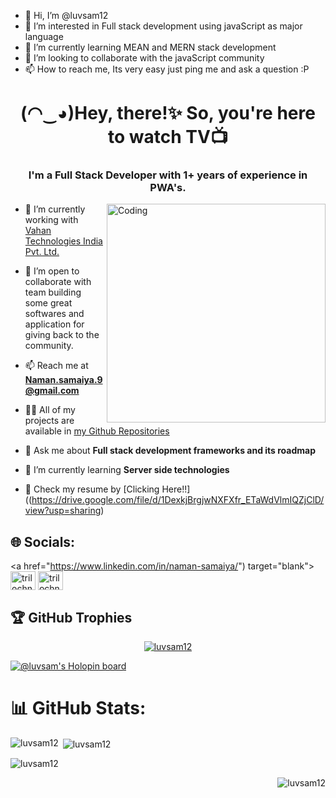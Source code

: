 - 👋 Hi, I’m @luvsam12
- 👀 I’m interested in Full stack development using javaScript as major language
- 🌱 I’m currently learning MEAN and MERN stack development
- 💞️ I’m looking to collaborate with the javaScript community
- 📫 How to reach me, Its very easy just ping me and ask a question :P

<!---
luvsam12/luvsam12 is a ✨ special ✨ repository because its `README.md` (this file) appears on your GitHub profile.
You can click the Preview link to take a look at your changes.
--->


<!--
### Hi there 👋

**Trilochna/Trilochna** is a ✨ _special_ ✨ repository because its `README.md` (this file) appears on your GitHub profile.
Here are some ideas to get you started:

- 🔭 I’m currently working on ...
- 🌱 I’m currently learning ...
- 👯 I’m looking to collaborate on ...
- 🤔 I’m looking for help with ...
- 💬 Ask me about ...
- 📫 How to reach me: ...
- 😄 Pronouns: ...
- ⚡ Fun fact: ...
-->





<h1 align="center">(◠‿◕)Hey, there!✨ So, you're here to watch TV📺</h1>
<h3 align="center">I'm a Full Stack Developer with 1+ years of experience in PWA's.</h3>

<img align="right" alt="Coding" width="350" src="https://media0.giphy.com/media/rz3O9KrvSwr2uDMTps/200w.gif?cid=82a1493bepg455vjja7osg6aghskrkhen5dgmqbelttfg3yv&rid=200w.gif&ct=s">

- 🔭 I’m currently working with [Vahan Technologies India Pvt. Ltd.](https://vahan.co)

- 👯 I’m open to collaborate with team building some great softwares and application for giving back to the community.

- 📫 Reach me at **Naman.samaiya.9@gmail.com**

- 👨‍💻 All of my projects are available in [my Github Repositories](https://github.com/luvsam12?tab=repositories)

- 💬 Ask me about **Full stack development frameworks and its roadmap**

- 🌱 I’m currently learning **Server side technologies**

- 📄 Check my resume by [Clicking Here!!]((https://drive.google.com/file/d/1DexkjBrgjwNXFXfr_ETaWdVlmIQZjClD/view?usp=sharing)

## 🌐 Socials:
<p align="center">

<a href="https://www.linkedin.com/in/naman-samaiya/") target="blank"><img align="center" src="https://raw.githubusercontent.com/rahuldkjain/github-profile-readme-generator/master/src/images/icons/Social/linked-in-alt.svg" alt="trilochnavaid/" height="30" width="40" /></a>
<a href="https://instagram.com/the_norcomm" target="blank"><img align="center" src="https://raw.githubusercontent.com/rahuldkjain/github-profile-readme-generator/master/src/images/icons/Social/instagram.svg" alt="trilochnavaid" height="30" width="40" /></a>

</p>


## 🏆 GitHub Trophies
<p align="center"> <a href="https://github.com/ryo-ma/github-profile-trophy"><img src="https://github-profile-trophy.vercel.app/?username=luvsam12" alt="luvsam12" /></a> </p>

[![@luvsam's Holopin board](https://holopin.me/luvsam)](https://holopin.io/@luvsam)


# 📊 GitHub Stats:
<p><img align="left" src="https://github-readme-stats.vercel.app/api/top-langs?username=luvsam12&show_icons=true&locale=en&layout=compact" alt="luvsam12" /></p>

<p>&nbsp;<img align="center" src="https://github-readme-stats.vercel.app/api?username=luvsam12&show_icons=true&locale=en" alt="luvsam12" /></p>

<p><img align="center" src="https://github-readme-streak-stats.herokuapp.com/?user=luvsam12&" alt="luvsam12" /></p>


<p align="right"> <img src="https://komarev.com/ghpvc/?username=luvsam12&label=Profile%20views&color=0e75b6&style=flat" alt="luvsam12" /> </p>
